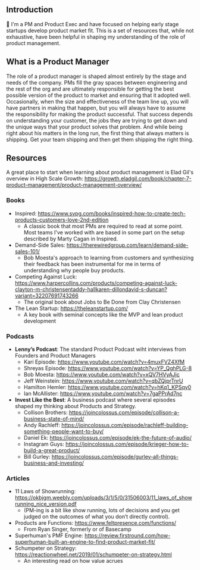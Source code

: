 ## Introduction
👋 I'm a PM and Product Exec and have focused on helping early stage startups develop product market fit. This is a set of resources that, while not exhaustive, have been helpful in shaping my understanding of the role of product management. 

## What is a Product Manager
The role of a product manager is shaped almost entirely by the stage and needs of the company. PMs fill the gray spaces between engineering and the rest of the org and are ultimately responsible for getting the best possible version of the product to market and ensuring that it adopted well. Occasionally, when the size and effectiveness of the team line up, you will have partners in making that happen, but you will always have to assume the responsibility for making the product successful. That success depends on understanding your customer, the jobs they are trying to get down and the unique ways that your product solves that problem. And while being right about his matters in the long run, the first thing that always matters is shipping. Get your team shipping and then get them shipping the right thing.

## Resources
A great place to start when learning about product management is Elad Gil's overview in High Scale Growth: https://growth.eladgil.com/book/chapter-7-product-management/product-management-overview/

### Books
- Inspired: https://www.svpg.com/books/inspired-how-to-create-tech-products-customers-love-2nd-edition
  - A classic book that most PMs are required to read at some point. Most teams I've worked with are based in some part on the setup described by Marty Cagan in Inspired.
- Demand-Side Sales: https://therewiredgroup.com/learn/demand-side-sales-101/
  - Bob Moesta's approach to learning from customers and synthesizing their feedback has been instrumental for me in terms of understanding why people buy products.
- Competing Against Luck: https://www.harpercollins.com/products/competing-against-luck-clayton-m-christensentaddy-hallkaren-dillondavid-s-duncan?variant=32207691743266
  - The original book about Jobs to Be Done from Clay Christensen
- The Lean Startup: https://theleanstartup.com/
  - A key book with seminal concepts like the MVP and lean product development 
   
### Podcasts
- **Lenny’s Podcast**: The standard Product Podcast wiht interviews from Founders and Product Managers 
    - Kari Episode: https://www.youtube.com/watch?v=4muxFVZ4XfM 
    - Shreyas Episode: https://www.youtube.com/watch?v=YP_QghPLG-8 
    - Bob Moesta: https://www.youtube.com/watch?v=xQV7HVyAJjc
    - Jeff Weinstein: https://www.youtube.com/watch?v=qbZQjprTnrU
    - Hamilton Hemler: https://www.youtube.com/watch?v=hKq1_KPSqy0
    - Ian McAllister: https://www.youtube.com/watch?v=7gaPPrAd7nc
- **Invest Like the Best**: A business podcast where several episodes shaped my thinking about Products and Strategy.
  - Collison Brothers: https://joincolossus.com/episode/collison-a-business-state-of-mind/
  - Andy Rachleff: https://joincolossus.com/episode/rachleff-building-something-people-want-to-buy/
  - Daniel Ek: https://joincolossus.com/episode/ek-the-future-of-audio/
  - Instagram Guys: https://joincolossus.com/episode/krieger-how-to-build-a-great-product/
  - Bill Gurley: https://joincolossus.com/episode/gurley-all-things-business-and-investing/

### Articles
- 11 Laws of Showrunning: https://okbjgm.weebly.com/uploads/3/1/5/0/31506003/11_laws_of_showrunning_nice_version.pdf  
  - (PM-ing is a bit like show running, lots of decisions and you get judged on the outcomes of what you don’t directly control).
- Products are Functions: https://www.feltpresence.com/functions/
  - From Ryan Singer, formerly or of Basecamp 
- Superhuman's PMF Engine: https://review.firstround.com/how-superhuman-built-an-engine-to-find-product-market-fit/
- Schumpeter on Strategy: https://reactionwheel.net/2019/01/schumpeter-on-strategy.html
  - An interesting read on how value acrues
